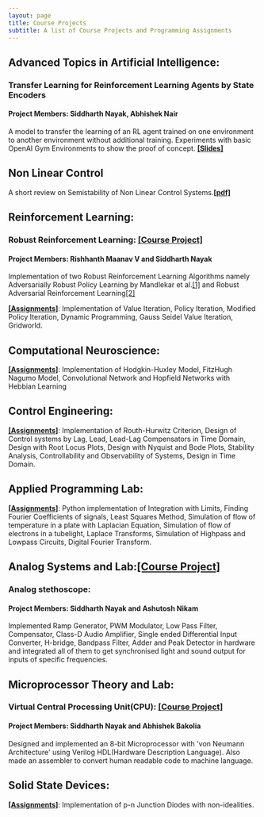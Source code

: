 ```yaml
---
layout: page
title: Course Projects
subtitle: A list of Course Projects and Programming Assignments
---
```

## Advanced Topics in Artificial Intelligence:
### Transfer Learning for Reinforcement Learning Agents by State Encoders
#### Project Members: Siddharth Nayak, Abhishek Nair
A model to transfer the learning of an RL agent trained on one environment to another environment without additional training. Experiments with basic OpenAI Gym Environments to show the proof of concept. [**[Slides]**](https://drive.google.com/file/d/1GzhI6xnuKxr6QkhOG3jcXC3-WvWXMpbD/view?usp=sharing)

## Non Linear Control
A short review on Semistability of Non Linear Control Systems.[**[pdf]**](https://github.com/nsidn98/Non-Linear-Control/blob/master/NLC%20Project/semistability.pdf)


## Reinforcement Learning:
### Robust Reinforcement Learning: [**[Course Project]**](https://github.com/nsidn98/Robust-Reinforcement-Learning)
#### Project Members: Rishhanth Maanav V and Siddharth Nayak
Implementation of two Robust Reinforcement Learning Algorithms namely Adversarially Robust Policy Learning by Mandlekar et al.[[1]](https://stanfordvl.github.io/ARPL/arpl_mzg_iros17.pdf) and Robust Adversarial Reinforcement Learning[[2]](https://arxiv.org/abs/1703.02702)

[**[Assignments]**](https://github.com/nsidn98/Reinforcement-Learning-CS6700): Implementation of Value Iteration, Policy Iteration, Modified Policy Iteration, Dynamic Programming, Gauss Seidel Value Iteration, Gridworld.

## Computational Neuroscience:
[**[Assignments]**](https://github.com/nsidn98/Computational-Neuroscience): Implementation of Hodgkin-Huxley Model, FitzHugh Nagumo Model, Convolutional Network and Hopfield Networks with Hebbian Learning

## Control Engineering:
[**[Assignments]**](https://github.com/nsidn98/Control-Engineering): Implementation of Routh-Hurwitz Criterion, Design of Control systems by Lag, Lead, Lead-Lag Compensators in Time Domain, Design with Root Locus Plots, Design with Nyquist and Bode Plots, Stability Analysis, Controllability and Observability of Systems, Design in Time Domain.

## Applied Programming Lab:
[**[Assignments]**](https://github.com/nsidn98/Applied-Programming-Lab): Python implementation of Integration with Limits, Finding Fourier Coefficients of signals, Least Squares Method, Simulation of flow of temperature in a plate with Laplacian Equation, Simulation of flow of electrons in a tubelight, Laplace Transforms, Simulation of Highpass and Lowpass Circuits, Digital Fourier Transform.

## Analog Systems and Lab:[**[Course Project]**](https://github.com/nsidn98/Analog-Systems)
### Analog stethoscope:
#### Project Members: Siddharth Nayak and Ashutosh Nikam
Implemented Ramp Generator, PWM Modulator, Low Pass Filter, Compensator, Class-D Audio Amplifier, Single ended Differential Input Converter, H-bridge, Bandpass Filter, Adder and Peak Detector in hardware and integrated all of them to get synchronised light and sound output for inputs of specific frequencies.

## Microprocessor Theory and Lab:
### Virtual Central Processing Unit(CPU): [**[Course Project]**](https://github.com/nsidn98/Microprocessor-Verilog)
#### Project Members: Siddharth Nayak and Abhishek Bakolia
Designed and implemented an 8-bit Microprocessor with 'von Neumann Architecture' using Verilog HDL(Hardware Description Language). Also made an assembler to convert human readable code to machine language.

## Solid State Devices:
[**[Assignments]**](https://github.com/nsidn98/Solid-State-Devices): Implementation of p-n Junction Diodes with non-idealities.
